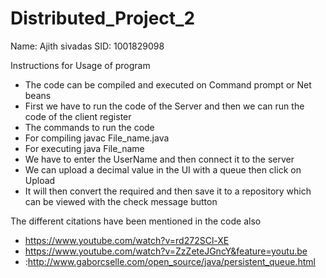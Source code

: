 # Distributed_Project_2
Name: Ajith sivadas
SID: 1001829098


Instructions for Usage of program
-	The code can be compiled and executed on Command prompt or Net beans 
-	First we have to run the code of the Server and then we can run the code of the client register 
-	The commands to run the code 
-	For compiling javac File_name.java
-	For executing java File_name 
-	We have to enter the UserName and then connect it to the server 
-	We can upload a decimal value in the UI with a queue then click on Upload 
-	It will then convert the required and then save it to a repository which can be viewed with the check message button 


The different citations have been mentioned in the code  also 
-	https://www.youtube.com/watch?v=rd272SCl-XE
-	https://www.youtube.com/watch?v=ZzZeteJGncY&feature=youtu.be 
-	:http://www.gaborcselle.com/open_source/java/persistent_queue.html

